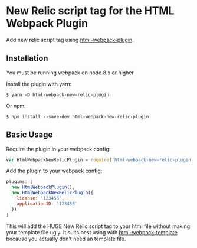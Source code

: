 New Relic script tag for the HTML Webpack Plugin
========================================

Add new relic script tag using [html-webpack-plugin](https://github.com/ampedandwired/html-webpack-plugin).

Installation
------------
You must be running webpack on node 8.x or higher

Install the plugin with yarn:
```shell
$ yarn -D html-webpack-new-relic-plugin
```

Or npm:
```shell
$ npm install --save-dev html-webpack-new-relic-plugin
```

Basic Usage
-----------
Require the plugin in your webpack config:

```javascript
var HtmlWebpackNewRelicPlugin = require('html-webpack-new-relic-plugin');
```

Add the plugin to your webpack config:

```javascript
plugins: [
  new HtmlWebpackPlugin(),
  new HtmlWebpackNewRelicPlugin({
    license: '123456',
    applicationID: '123456'
  })
]  
```

This will add the HUGE New Relic script tag to your html file without making your template file ugly. It suits best
using with [html-webpack-template](https://github.com/jaketrent/html-webpack-template) because you actually don't need
an template file.